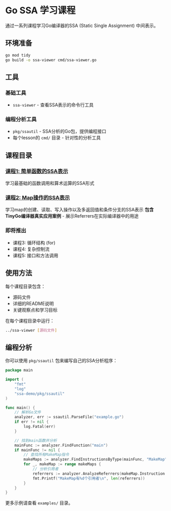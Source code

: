 # Go SSA 学习课程

通过一系列课程学习Go编译器的SSA (Static Single Assignment) 中间表示。

## 环境准备
```bash
go mod tidy
go build -o ssa-viewer cmd/ssa-viewer.go
```

## 工具

### 基础工具
- `ssa-viewer` - 查看SSA表示的命令行工具

### 编程分析工具 
- `pkg/ssautil` - SSA分析的Go包，提供编程接口
- 每个lesson的 `cmd/` 目录 - 针对性的分析工具

## 课程目录

### [课程1: 简单函数的SSA表示](lesson-01-simple-add/)
学习最基础的函数调用和算术运算的SSA形式

### [课程2: Map操作的SSA表示](lesson-02-map-operations/)
学习map的创建、读取、写入操作以及多返回值和条件分支的SSA表示
**包含TinyGo编译器真实应用案例** - 展示Referrers在实际编译器中的用途

### 即将推出
- 课程3: 循环结构 (for)
- 课程4: 复杂控制流
- 课程5: 接口和方法调用

## 使用方法
每个课程目录包含：
- 源码文件
- 详细的README说明
- 关键观察点和学习目标

在每个课程目录中运行：
```bash
../ssa-viewer [源码文件]
```

## 编程分析

你可以使用 `pkg/ssautil` 包来编写自己的SSA分析程序：

```go
package main

import (
    "fmt"
    "log"
    "ssa-demo/pkg/ssautil"
)

func main() {
    // 解析Go文件
    analyzer, err := ssautil.ParseFile("example.go")
    if err != nil {
        log.Fatal(err)
    }

    // 找到main函数并分析
    mainFunc := analyzer.FindFunction("main")
    if mainFunc != nil {
        // 查找所有MakeMap指令
        makeMaps := analyzer.FindInstructionsByType(mainFunc, "MakeMap")
        for _, makeMap := range makeMaps {
            // 分析引用者
            referrers := analyzer.AnalyzeReferrers(makeMap.Instruction.(ssa.Value))
            fmt.Printf("MakeMap有%d个引用者\n", len(referrers))
        }
    }
}
```

更多示例请查看 `examples/` 目录。